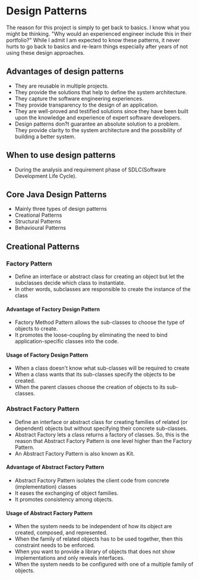 
# Design Patterns

The reason for this project is simply to get back to basics. 
I know what you might be thinking. "Why would an experienced engineer include this in their portfolio?" While I admit 
I am expected to know these patterns, it never hurts to go back to basics and re-learn things especially after years of 
not using these design approaches.

## Advantages of design patterns

- They are reusable in multiple projects.
- They provide the solutions that help to define the system architecture.
- They capture the software engineering experiences.
- They provide transparency to the design of an application.
- They are well-proved and testified solutions since they have been built upon the knowledge and experience of expert 
software developers.
- Design patterns don?t guarantee an absolute solution to a problem. They provide clarity to the system architecture 
and the possibility of building a better system.

## When to use design patterns
- During the analysis and requirement phase of SDLC(Software Development Life Cycle).

## Core Java Design Patterns
- Mainly three types of design patterns
- Creational Patterns
- Structural Patterns
- Behavioural Patterns

## Creational Patterns

### Factory Pattern   

 - Define an interface or abstract class for creating an object but let the subclasses decide which class to instantiate.
 - In other words, subclasses are responsible to create the instance of the class

#### Advantage of Factory Design Pattern

- Factory Method Pattern allows the sub-classes to choose the type of objects to create.
- It promotes the loose-coupling by eliminating the need to bind application-specific classes into the code.

#### Usage of Factory Design Pattern

- When a class doesn't know what sub-classes will be required to create
- When a class wants that its sub-classes specify the objects to be created.
- When the parent classes choose the creation of objects to its sub-classes.

### Abstract Factory Pattern

- Define an interface or abstract class for creating families of related (or dependent) objects but without specifying their concrete sub-classes.
- Abstract Factory lets a class returns a factory of classes. So, this is the reason that Abstract Factory Pattern is one level higher than the Factory Pattern.
- An Abstract Factory Pattern is also known as Kit.

#### Advantage of Abstract Factory Pattern

- Abstract Factory Pattern isolates the client code from concrete (implementation) classes
- It eases the exchanging of object families.
- It promotes consistency among objects.

#### Usage of Abstract Factory Pattern
- When the system needs to be independent of how its object are created, composed, and represented.
- When the family of related objects has to be used together, then this constraint needs to be enforced.
- When you want to provide a library of objects that does not show implementations and only reveals interfaces.
- When the system needs to be configured with one of a multiple family of objects.
